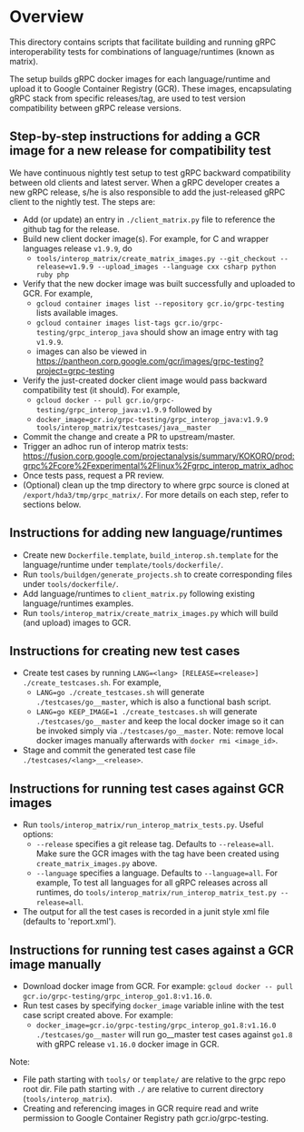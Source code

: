 # Overview

This directory contains scripts that facilitate building and running gRPC interoperability tests for combinations of language/runtimes (known as matrix).

The setup builds gRPC docker images for each language/runtime and upload it to Google Container Registry (GCR). These images, encapsulating gRPC stack
from specific releases/tag, are used to test version compatibility between gRPC release versions.

## Step-by-step instructions for adding a GCR image for a new release for compatibility test
We have continuous nightly test setup to test gRPC backward compatibility between old clients and latest server.  When a gRPC developer creates a new gRPC release, s/he is also responsible to add the just-released gRPC client to the nightly test.  The steps are:
- Add (or update) an entry in `./client_matrix.py` file to reference the github tag for the release.
- Build new client docker image(s).  For example, for C and wrapper languages release `v1.9.9`, do
  - `tools/interop_matrix/create_matrix_images.py --git_checkout --release=v1.9.9 --upload_images --language cxx csharp python ruby php`
- Verify that the new docker image was built successfully and uploaded to GCR.  For example,
  - `gcloud container images list --repository gcr.io/grpc-testing` lists available images.
  - `gcloud container images list-tags gcr.io/grpc-testing/grpc_interop_java` should show an image entry with tag `v1.9.9`.
  - images can also be viewed in https://pantheon.corp.google.com/gcr/images/grpc-testing?project=grpc-testing
- Verify the just-created docker client image would pass backward compatibility test (it should).  For example,
  - `gcloud docker -- pull gcr.io/grpc-testing/grpc_interop_java:v1.9.9` followed by
  - `docker_image=gcr.io/grpc-testing/grpc_interop_java:v1.9.9 tools/interop_matrix/testcases/java__master`
- Commit the change and create a PR to upstream/master.
- Trigger an adhoc run of interop matrix tests: https://fusion.corp.google.com/projectanalysis/summary/KOKORO/prod:grpc%2Fcore%2Fexperimental%2Flinux%2Fgrpc_interop_matrix_adhoc
- Once tests pass, request a PR review.
- (Optional) clean up the tmp directory to where grpc source is cloned at `/export/hda3/tmp/grpc_matrix/`.
For more details on each step, refer to sections below.

## Instructions for adding new language/runtimes
- Create new `Dockerfile.template`, `build_interop.sh.template` for the language/runtime under `template/tools/dockerfile/`.
- Run `tools/buildgen/generate_projects.sh` to create corresponding files under `tools/dockerfile/`.
- Add language/runtimes to `client_matrix.py` following existing language/runtimes examples.
- Run `tools/interop_matrix/create_matrix_images.py` which will build (and upload) images to GCR.

## Instructions for creating new test cases
- Create test cases by running `LANG=<lang> [RELEASE=<release>] ./create_testcases.sh`.  For example,
  - `LANG=go ./create_testcases.sh` will generate `./testcases/go__master`, which is also a functional bash script.
  - `LANG=go KEEP_IMAGE=1 ./create_testcases.sh` will generate `./testcases/go__master` and keep the local docker image so it can be invoked simply via `./testcases/go__master`.  Note: remove local docker images manually afterwards with `docker rmi <image_id>`.
- Stage and commit the generated test case file `./testcases/<lang>__<release>`.

## Instructions for running test cases against GCR images
- Run `tools/interop_matrix/run_interop_matrix_tests.py`.  Useful options:
  - `--release` specifies a git release tag.  Defaults to `--release=all`.  Make sure the GCR images with the tag have been created using `create_matrix_images.py` above.
  - `--language` specifies a language.  Defaults to `--language=all`.
  For example, To test all languages for all gRPC releases across all runtimes, do `tools/interop_matrix/run_interop_matrix_test.py --release=all`.
- The output for all the test cases is recorded in a junit style xml file (defaults to 'report.xml').

## Instructions for running test cases against a GCR image manually
- Download docker image from GCR.  For example: `gcloud docker -- pull gcr.io/grpc-testing/grpc_interop_go1.8:v1.16.0`.
- Run test cases by specifying `docker_image` variable inline with the test case script created above.
For example:
  - `docker_image=gcr.io/grpc-testing/grpc_interop_go1.8:v1.16.0 ./testcases/go__master` will run go__master test cases against `go1.8` with gRPC release `v1.16.0` docker image in GCR.

Note:
- File path starting with `tools/` or `template/` are relative to the grpc repo root dir.  File path starting with `./` are relative to current directory (`tools/interop_matrix`).
- Creating and referencing images in GCR require read and write permission to Google Container Registry path gcr.io/grpc-testing.
